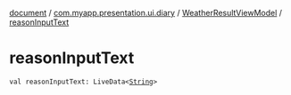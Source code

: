 [document](../../index.md) / [com.myapp.presentation.ui.diary](../index.md) / [WeatherResultViewModel](index.md) / [reasonInputText](./reason-input-text.md)

# reasonInputText

`val reasonInputText: LiveData<`[`String`](https://kotlinlang.org/api/latest/jvm/stdlib/kotlin/-string/index.html)`>`